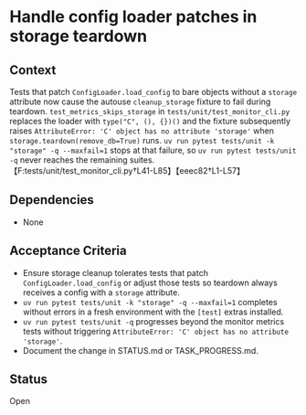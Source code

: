 # Handle config loader patches in storage teardown

## Context
Tests that patch `ConfigLoader.load_config` to bare objects without a
`storage` attribute now cause the autouse `cleanup_storage` fixture to fail
during teardown. `test_metrics_skips_storage` in
`tests/unit/test_monitor_cli.py` replaces the loader with `type("C", (), {})()`
and the fixture subsequently raises `AttributeError: 'C' object has no
attribute 'storage'` when `storage.teardown(remove_db=True)` runs.
`uv run pytest tests/unit -k "storage" -q --maxfail=1` stops at that failure,
so `uv run pytest tests/unit -q` never reaches the remaining suites.
【F:tests/unit/test_monitor_cli.py†L41-L85】【eeec82†L1-L57】

## Dependencies
- None

## Acceptance Criteria
- Ensure storage cleanup tolerates tests that patch `ConfigLoader.load_config`
  or adjust those tests so teardown always receives a config with a
  `storage` attribute.
- `uv run pytest tests/unit -k "storage" -q --maxfail=1` completes without
  errors in a fresh environment with the `[test]` extras installed.
- `uv run pytest tests/unit -q` progresses beyond the monitor metrics tests
  without triggering `AttributeError: 'C' object has no attribute 'storage'`.
- Document the change in STATUS.md or TASK_PROGRESS.md.

## Status
Open
